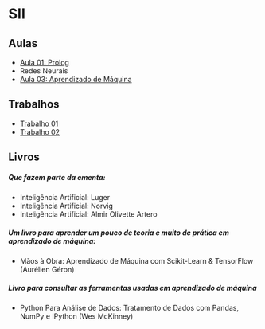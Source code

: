 # SII

## Aulas

 * [Aula 01: Prolog](sii_files/aulas/01-prolog/aula-prolog.html)
 * Redes Neurais
 * [Aula 03: Aprendizado de Máquina](sii_files/aulas/03-aprendizado_maquina/introducao.md)

## Trabalhos

 * [Trabalho 01](sii_files/trabalhos/01/trabalhoProlog_mindist.md)
 * [Trabalho 02](sii_files/trabalhos/02/trabalho_classificacao.md)

## Livros

##### Que fazem parte da ementa:
- Inteligência Artificial: Luger
- Inteligência Artificial: Norvig
- Inteligência Artificial: Almir Olivette Artero

##### Um livro para aprender um pouco de teoria e muito de prática em aprendizado de máquina:

- Mãos à Obra: Aprendizado de Máquina com Scikit-Learn & TensorFlow (Aurélien Géron)

##### Livro para consultar as ferramentas usadas em aprendizado de máquina

 - Python Para Análise de Dados: Tratamento de Dados com Pandas, NumPy e IPython (Wes McKinney)
